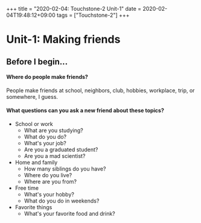 +++
title =  "2020-02-04: Touchstone-2 Unit-1"
date = 2020-02-04T19:48:12+09:00
tags = ["Touchstone-2"]
+++

# Unit-1: Making friends

## Before I begin...
#### Where do people make friends? 
People make friends at school, neighbors, club, hobbies, workplace, trip, or somewhere, I guess.

#### What questions can you ask a new friend about these topics?
* School or work
  - What are you studying?
  - What do you do?
  - What's your job?
  - Are you a graduated student?
  - Are you a mad scientist?
* Home and family
  - How many siblings do you have?
  - Where do you live?
  - Where are you from?
* Free time
  - What's your hobby?
  - What do you do in weekends?
* Favorite things
  - What's your favorite food and drink?
